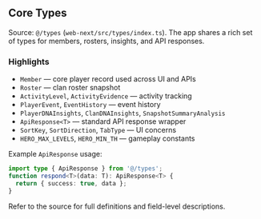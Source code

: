 ## Core Types

Source: `@/types` (`web-next/src/types/index.ts`). The app shares a rich set of types for members, rosters, insights, and API responses.

### Highlights
- `Member` — core player record used across UI and APIs
- `Roster` — clan roster snapshot
- `ActivityLevel`, `ActivityEvidence` — activity tracking
- `PlayerEvent`, `EventHistory` — event history
- `PlayerDNAInsights`, `ClanDNAInsights`, `SnapshotSummaryAnalysis`
- `ApiResponse<T>` — standard API response wrapper
- `SortKey`, `SortDirection`, `TabType` — UI concerns
- `HERO_MAX_LEVELS`, `HERO_MIN_TH` — gameplay constants

Example `ApiResponse` usage:
```ts
import type { ApiResponse } from '@/types';
function respond<T>(data: T): ApiResponse<T> {
  return { success: true, data };
}
```

Refer to the source for full definitions and field-level descriptions.